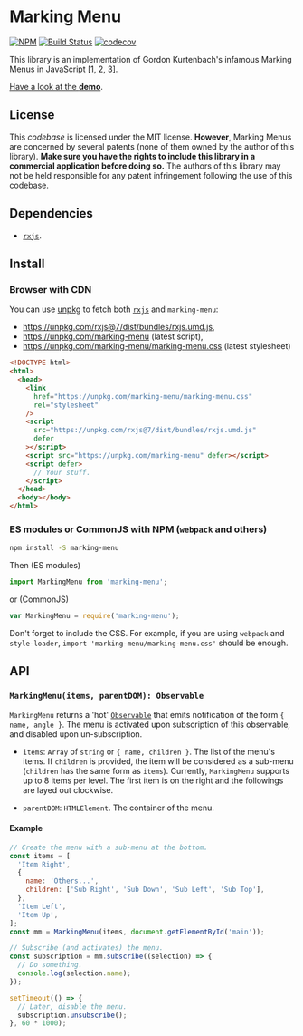 # Marking Menu

[![NPM](https://img.shields.io/npm/v/marking-menu.svg)](https://www.npmjs.com/package/marking-menu)
[![Build Status](https://travis-ci.org/QuentinRoy/Marking-Menu.svg?branch=master)](https://travis-ci.org/QuentinRoy/Marking-Menu)
[![codecov](https://img.shields.io/codecov/c/github/QuentinRoy/Marking-Menu.svg)](https://codecov.io/gh/QuentinRoy/Marking-Menu)

This library is an implementation of Gordon Kurtenbach's infamous Marking Menus in JavaScript [[1](https://doi.org/10.1145/120782.120797), [2](http://doi.acm.org/10.1145/169059.169426), [3](http://doi.acm.org/10.1145/191666.191759)].

[Have a look at the **demo**](https://quentinroy.fr/misc/marking-menu).

## License

This _codebase_ is licensed under the MIT license.
**However**, Marking Menus are concerned by several patents (none of them owned by the author of this library). **Make sure you have the rights to include this library in a commercial application before doing so.**
The authors of this library may not be held responsible for any patent infringement following the use of this codebase.

## Dependencies

- [`rxjs`](http://reactivex.io/rxjs/).

## Install

### Browser with CDN

You can use [unpkg](https://unpkg.com) to fetch both [`rxjs`](http://reactivex.io/rxjs/) and `marking-menu`:

- https://unpkg.com/rxjs@7/dist/bundles/rxjs.umd.js,
- https://unpkg.com/marking-menu (latest script),
- https://unpkg.com/marking-menu/marking-menu.css (latest stylesheet)

```html
<!DOCTYPE html>
<html>
  <head>
    <link
      href="https://unpkg.com/marking-menu/marking-menu.css"
      rel="stylesheet"
    />
    <script
      src="https://unpkg.com/rxjs@7/dist/bundles/rxjs.umd.js"
      defer
    ></script>
    <script src="https://unpkg.com/marking-menu" defer></script>
    <script defer>
      // Your stuff.
    </script>
  </head>
  <body></body>
</html>
```

### ES modules or CommonJS with NPM (`webpack` and others)

```sh
npm install -S marking-menu
```

Then (ES modules)

```js
import MarkingMenu from 'marking-menu';
```

or (CommonJS)

```js
var MarkingMenu = require('marking-menu');
```

Don't forget to include the CSS.
For example, if you are using `webpack` and `style-loader`, `import 'marking-menu/marking-menu.css'` should be enough.

## API

### `MarkingMenu(items, parentDOM): Observable`

`MarkingMenu` returns a 'hot' [`Observable`](https://github.com/tc39/proposal-observable) that emits notification of the form `{ name, angle }`. The menu is activated upon subscription of this observable, and disabled upon un-subscription.

- `items`: `Array` of `string` or `{ name, children }`. The list of the menu's items. If `children` is provided, the item will be considered as a sub-menu (`children` has the same form as `items`). Currently, `MarkingMenu` supports up to 8 items per level. The first item is on the right and the followings are layed out clockwise.

- `parentDOM`: `HTMLElement`. The container of the menu.

#### Example

```js
// Create the menu with a sub-menu at the bottom.
const items = [
  'Item Right',
  {
    name: 'Others...',
    children: ['Sub Right', 'Sub Down', 'Sub Left', 'Sub Top'],
  },
  'Item Left',
  'Item Up',
];
const mm = MarkingMenu(items, document.getElementById('main'));

// Subscribe (and activates) the menu.
const subscription = mm.subscribe((selection) => {
  // Do something.
  console.log(selection.name);
});

setTimeout(() => {
  // Later, disable the menu.
  subscription.unsubscribe();
}, 60 * 1000);
```
